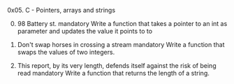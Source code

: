 0x05. C - Pointers, arrays and strings

0. 98 Battery st.
mandatory
Write a function that takes a pointer to an int as parameter and updates the value it points to to

1. Don't swap horses in crossing a stream
mandatory
Write a function that swaps the values of two integers.

2. This report, by its very length, defends itself against the risk of being read
mandatory
Write a function that returns the length of a string.
